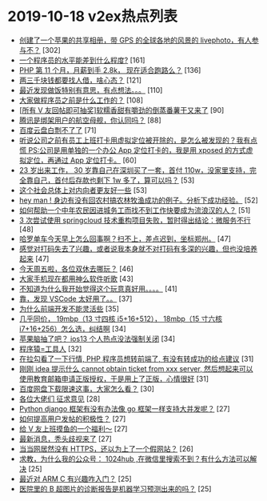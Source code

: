 # 2019-10-18 v2ex热点列表

+ [创建了一个苹果的共享相册，带 GPS 的全球各地的风景的 livephoto，有人参与不？](https://www.v2ex.com/t/610563#reply302) [302]
+ [一个程序员的水平能差到什么程度?](https://www.v2ex.com/t/610571#reply161) [161]
+ [PHP 第 11 个月，月薪到手 2.8k， 现在适合跑路么？](https://www.v2ex.com/t/610511#reply136) [136]
+ [两三千块钱都要找人借，啥心态？](https://www.v2ex.com/t/610515#reply121) [121]
+ [最近发现做饭特别有意思，有点想法。。。](https://www.v2ex.com/t/610543#reply110) [110]
+ [大家做程序员之前是什么工作的？](https://www.v2ex.com/t/610509#reply108) [108]
+ [[所有 V 友回帖即可抽奖]软糯香甜有嚼劲的倒蒸番薯干又来了](https://www.v2ex.com/t/610740#reply90) [90]
+ [腾讯是绑架用户的航空母舰，你认同吗？](https://www.v2ex.com/t/610529#reply88) [88]
+ [百度云盘白剽不了了](https://www.v2ex.com/t/610516#reply71) [71]
+ [听说公司之前有员工上班打卡用虚拟定位被开除的，是怎么被发现的？我有点慌 PS:公司是用单独的一个办公 App 定位打卡的，我是用 xposed 的方式虚拟定位，再通过 App 定位打卡。](https://www.v2ex.com/t/610617#reply60) [60]
+ [23 岁出来工作， 30 岁靠自己在深圳买了一套，首付 110w，没家里支持，完全靠自己，首付后存款也剩下 1w 多了，算可以吗？](https://www.v2ex.com/t/610669#reply53) [53]
+ [这个社会总体上对内向者更友好一些](https://www.v2ex.com/t/610729#reply53) [53]
+ [hey man ! 身边有没有回农村搞农林牧渔成功的例子。分析下成功经验。](https://www.v2ex.com/t/610508#reply52) [52]
+ [如何帮助一个中年农民因进城务工而找不到工作快要成为流浪汉的人？](https://www.v2ex.com/t/610654#reply51) [51]
+ [3 次尝试使用 springcloud 技术重构项目失败，暂时得出结论：微服务不行](https://www.v2ex.com/t/610661#reply48) [48]
+ [哈罗单车今天早上怎么回事啊？扫不上，差点迟到，坐标郑州。](https://www.v2ex.com/t/610514#reply47) [47]
+ [感觉对打码失去了兴趣，或者说我本身就不对打码有多深的兴趣，但也没培养起来](https://www.v2ex.com/t/610537#reply47) [47]
+ [今天周五啦，各位双休去哪玩？](https://www.v2ex.com/t/610696#reply46) [46]
+ [大家手机现在都用神么软件听歌](https://www.v2ex.com/t/610724#reply43) [43]
+ [不知道为什么我开始觉得这个玩意真好用。。。。](https://www.v2ex.com/t/610607#reply41) [41]
+ [靠，发现 VSCode 太好用了。。](https://www.v2ex.com/t/610564#reply37) [37]
+ [为什么前端开发不能灵活些](https://www.v2ex.com/t/610741#reply35) [35]
+ [几乎同价， 19mbp（13 寸四核 i5+16+512）， 18mbp（15 寸六核 i7+16+256）怎么选，纠结啊](https://www.v2ex.com/t/610624#reply34) [34]
+ [苹果脑抽了吧？ ios13 个人热点没法强制关闭](https://www.v2ex.com/t/610664#reply34) [34]
+ [程序猿=工具人](https://www.v2ex.com/t/610719#reply32) [32]
+ [在拉勾看了一下行情, PHP 程序员想转前端了, 有没有转成功的给点建议](https://www.v2ex.com/t/610591#reply31) [31]
+ [刚刚 idea 提示什么 cannot obtain ticket from xxx server, 然后想起来可以使用教育邮箱申请正版授权，于是用上了正版，心情很好](https://www.v2ex.com/t/610698#reply31) [31]
+ [百度网盘下载限速这事，大家怎么看？](https://www.v2ex.com/t/610787#reply30) [30]
+ [各位大佬们 征求意见](https://www.v2ex.com/t/610581#reply28) [28]
+ [Python django 框架有没有办法像 go 框架一样支持大并发呢？](https://www.v2ex.com/t/610606#reply27) [27]
+ [如何提高用户发帖的积极性？](https://www.v2ex.com/t/610644#reply27) [27]
+ [给 V 友上班摸鱼的一个福利～](https://www.v2ex.com/t/610686#reply27) [27]
+ [最新消息，秃头歧视来了](https://www.v2ex.com/t/610706#reply27) [27]
+ [当当网居然没有 HTTPS，还以为上了一个假网站？](https://www.v2ex.com/t/610584#reply26) [26]
+ [求教，为什么我的公众号： 1024hub ,在微信里搜索不到？有什么方法可以解决](https://www.v2ex.com/t/610594#reply25) [25]
+ [最近对 ARM C 有兴趣咋入门？](https://www.v2ex.com/t/610636#reply25) [25]
+ [医院里的 B 超图片的诊断报告是机器学习预测出来的吗？](https://www.v2ex.com/t/610532#reply25) [25]
